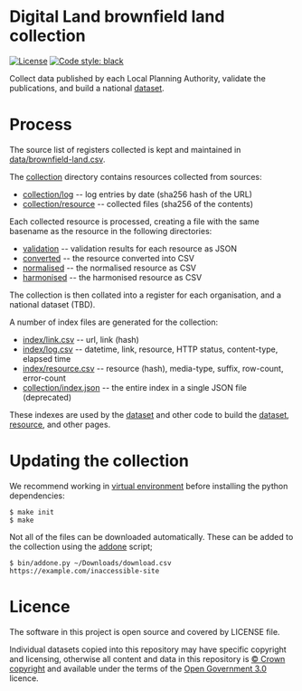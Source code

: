 # Digital Land brownfield land collection

[![License](https://img.shields.io/github/license/mashape/apistatus.svg)](https://github.com/digital-land/brownfield-land/blob/master/LICENSE)
[![Code style: black](https://img.shields.io/badge/code%20style-black-000000.svg)](https://black.readthedocs.io/en/stable/)

Collect data published by each Local Planning Authority, validate the publications, and build a national [dataset](dataset).

# Process

The source list of registers collected is kept and maintained in [data/brownfield-land.csv](data/brownfield-land.csv).

The [collection](collection) directory contains resources collected from sources:

* [collection/log](collection/log) -- log entries by date (sha256 hash of the URL)
* [collection/resource](collection/resource) -- collected files (sha256 of the contents)

Each collected resource is processed, creating a file with the same basename as the resource in the following directories:

* [validation](validation) -- validation results for each resource as JSON
* [converted](converted) -- the resource converted into CSV
* [normalised](normalised) -- the normalised resource as CSV
* [harmonised](harmonised) -- the harmonised resource as CSV

The collection is then collated into a register for each organisation, and a national dataset (TBD).

A number of index files are generated for the collection:

* [index/link.csv](index/link.csv) -- url, link (hash)
* [index/log.csv](index/log.csv) -- datetime, link, resource, HTTP status, content-type, elapsed time
* [index/resource.csv](index/resource.csv) -- resource (hash), media-type, suffix, row-count, error-count
* [collection/index.json](collection/index.json) -- the entire index in a single JSON file (deprecated)

These indexes are used by the [dataset](https://github.com/digital-land/brownfield-land/) and other code to build the [dataset](https://digital-land.github.io/dataset/brownfield-land/), [resource](https://digital-land.github.io/resource/), and other pages.

# Updating the collection

We recommend working in [virtual environment](http://docs.python-guide.org/en/latest/dev/virtualenvs/) before installing the python dependencies:

    $ make init
    $ make

Not all of the files can be downloaded automatically. These can be added to the collection using the [addone](bin/addone.py) script;

    $ bin/addone.py ~/Downloads/download.csv https://example.com/inaccessible-site

# Licence

The software in this project is open source and covered by LICENSE file.

Individual datasets copied into this repository may have specific copyright and licensing, otherwise all content and data in this repository is
[© Crown copyright](http://www.nationalarchives.gov.uk/information-management/re-using-public-sector-information/copyright-and-re-use/crown-copyright/)
and available under the terms of the [Open Government 3.0](https://www.nationalarchives.gov.uk/doc/open-government-licence/version/3/) licence.
